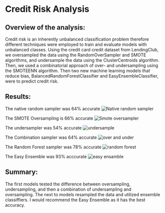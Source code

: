 # Credit Risk Analysis

## Overview of the analysis: 
Credit risk is an inherently unbalanced classification problem therefore different techniques were employed to train and evaluate models with unbalanced classes. Using the credit card credit dataset from LendingClub, we oversampled the data using the RandomOverSampler and SMOTE algorithms, and undersample the data using the ClusterCentroids algorithm. Then, we used a combinatorial approach of over- and undersampling using the SMOTEENN algorithm. Then two new machine learning models that reduce bias, BalancedRandomForestClassifier and EasyEnsembleClassifier, were to predict credit risk. 

## Results: 
The native random sampler was 64% accurate 
![Native random sampler](https://user-images.githubusercontent.com/75797531/116833273-f71bfb80-ab7d-11eb-9a77-789ec0c7406a.PNG)

The SMOTE Oversampling is 66% accurate 
![Smote oversampler](https://user-images.githubusercontent.com/75797531/116833370-5974fc00-ab7e-11eb-9bfa-e802206d6995.PNG)

The undersampler was 54% accurate
![undersample](https://user-images.githubusercontent.com/75797531/116833394-76a9ca80-ab7e-11eb-8f92-0b5c264b2642.PNG)

The Combination sampler was 64% accurate
![over and under](https://user-images.githubusercontent.com/75797531/116833410-97722000-ab7e-11eb-89a5-8a6466e9a890.PNG)


The Random Forest sampler was 78% accurate
![random forest](https://user-images.githubusercontent.com/75797531/116833429-bcff2980-ab7e-11eb-8933-c8ba073bb821.PNG)

The Easy Ensemble was 93% acccurate
![easy ensamble](https://user-images.githubusercontent.com/75797531/116833472-e6b85080-ab7e-11eb-8225-2228d3bc128e.PNG)

## Summary: 
The first models tested the difference between oversampling, undersampling, and then a combination of undersampling and oversampling. The next to models resampled the data and utilized ensemble classiffiers. I would recommend the Easy Ensemble as it has the best accuracy. 
